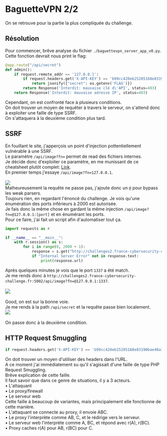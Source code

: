 # BaguetteVPN 2/2
On se retrouve pour la partie la plus compliquée du challenge.<br/>
## Résolution
Pour commencer, brêve analyse du fichier ```./baguettevpn_server_app_v0.py```.<br/>
Cette fonction devrait nous print le flag:<br/>
```py
@app.route("/api/secret")
def admin():
    if request.remote_addr == '127.0.0.1':
        if request.headers.get('X-API-KEY') == 'b99cc420eb25205168e83190bae48a12':
            return jsonify({"secret": os.getenv('FLAG')})
        return Response('Interdit: mauvaise clé d\'API', status=403)
    return Response('Interdit: mauvaise adresse IP', status=403)
```
Cependant, on est confronté face à plusieurs conditions.<br/>
On doit trouver un moyen de requêter à travers le serveur, on s'attend donc à exploiter une faille de type SSRF.<br/>
On s'attaquera à la deuxième condition plus tard.<br/>
## SSRF
En fouillant le site, j'apperçois un point d'injection pottentiellement vulnérable à une SSRF.<br/>
Le paramètre ```/api/image?fn=``` permet de read des fichiers internes.<br/>
Je décide donc d'exploiter ce paramètre, en me munissant de ce cheatsheet plutôt complet: <a href="https://github.com/swisskyrepo/PayloadsAllTheThings/tree/master/Server%20Side%20Request%20Forgery">Link</a>.<br/>
En premier temps j'essaye  ```/api/image?fn=127.0.0.1```.<br/><br/>
<img src="https://media.discordapp.net/attachments/768928242467340328/839960727799595079/unknown.png?width=1440&height=323"/><br/>
Malheureusement la requête ne passe pas, j'ajoute donc un ```@``` pour bypass les weak parsers.<br/>
Toujours rien, en regardant l'énoncé du challenge. Je vois qu'une énumération des ports inférieurs à 2000 est autorisée.<br/>
Je fais donc la même chose en gardant la même injection ```/api/image?fn=@127.0.0.1:[port]``` et en énumérant les ports.<br/>
Pour ce faire, j'ai fait un script afin d'automatiser tout ça.<br/>
```py
import requests as r

if __name__ == "__main__":
	with r.session() as s:
		for i in range(0, 2000 + 1):
			response = s.get("http://challenges2.france-cybersecurity-challenge.fr:5002/api/image?fn=@127.0.0.1:%s" % (str(i)))
			if "Internal Server Error" not in response.text:
				print(response.url)
```
Après quelques minutes je vois que le port ```1337``` a été match.<br/>
Je me rends donc à ```http://challenges2.france-cybersecurity-challenge.fr:5002/api/image?fn=@127.0.0.1:1337```.<br/><br/>
<img src="https://media.discordapp.net/attachments/768928242467340328/839958634514612284/unknown.png?width=1440&height=490"/><br/><br/>
Good, on est sur la bonne voie.<br/>
Je me rends à la path ```/api/secret``` et la requête passe bien localement.<br/>
<img src="https://media.discordapp.net/attachments/768928242467340328/839959391415697428/unknown.png?width=1440&height=462"/><br/><br/>
On passe donc à la deuxième condition.<br/>
## HTTP Request Smuggling
```py
if request.headers.get('X-API-KEY') == 'b99cc420eb25205168e83190bae48a12'
```
On doit trouver un moyen d'utiliser des headers dans l'URL.<br/>
A ce moment j'ai immédiatement su qu'il s'agissait d'une faille de type PHP Request Smuggling.<br/>
Brêve explication de cette faille.<br/>
Il faut savoir que dans ce genre de situations, il y a 3 acteurs.<br/>
• L'attaquant<br/>
• Le proxy/firewall<br/>
• Le serveur web<br/>
Cette faille à beaucoup de variantes, mais principalement elle fonctionne de cette manière.<br/>
• L'attaquant se connecte au proxy, il envoie ABC.<br/>
• Le proxy l'interprète comme AB, C, et le rédirige vers le serveur.<br/>
• Le serveur web l'interprète comme A, BC, et répond avec r(A), r(BC).<br/>
• Proxy caches r(A) pour AB, r(BC) pour C.
<br/>

